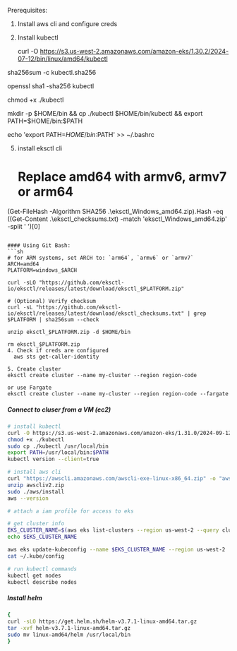 Prerequisites:
1. Install aws cli and configure creds

   
3. Install kubectl

   curl -O https://s3.us-west-2.amazonaws.com/amazon-eks/1.30.2/2024-07-12/bin/linux/amd64/kubectl
   
  sha256sum -c kubectl.sha256

openssl sha1 -sha256 kubectl

chmod +x ./kubectl

mkdir -p $HOME/bin && cp ./kubectl $HOME/bin/kubectl && export PATH=$HOME/bin:$PATH

echo 'export PATH=$HOME/bin:$PATH' >> ~/.bashrc


5. install eksctl cli

   # Replace amd64 with armv6, armv7 or arm64
 (Get-FileHash -Algorithm SHA256 .\eksctl_Windows_amd64.zip).Hash -eq ((Get-Content .\eksctl_checksums.txt) -match 'eksctl_Windows_amd64.zip' -split ' ')[0]
 ```

#### Using Git Bash: 
```sh
# for ARM systems, set ARCH to: `arm64`, `armv6` or `armv7`
ARCH=amd64
PLATFORM=windows_$ARCH

curl -sLO "https://github.com/eksctl-io/eksctl/releases/latest/download/eksctl_$PLATFORM.zip"

# (Optional) Verify checksum
curl -sL "https://github.com/eksctl-io/eksctl/releases/latest/download/eksctl_checksums.txt" | grep $PLATFORM | sha256sum --check

unzip eksctl_$PLATFORM.zip -d $HOME/bin

rm eksctl_$PLATFORM.zip
4. Check if creds are configured
   aws sts get-caller-identity

5. Create cluster
eksctl create cluster --name my-cluster --region region-code

or use Fargate
eksctl create cluster --name my-cluster --region region-code --fargate
```

##### Connect to cluser from a VM (ec2)    #######
```sh
# install kubectl
curl -O https://s3.us-west-2.amazonaws.com/amazon-eks/1.31.0/2024-09-12/bin/linux/amd64/kubectl
chmod +x ./kubectl
sudo cp ./kubectl /usr/local/bin
export PATH=/usr/local/bin:$PATH
kubectl version --client=true

# install aws cli
curl "https://awscli.amazonaws.com/awscli-exe-linux-x86_64.zip" -o "awscliv2.zip"
unzip awscliv2.zip
sudo ./aws/install
aws --version

# attach a iam profile for access to eks

# get cluster info
EKS_CLUSTER_NAME=$(aws eks list-clusters --region us-west-2 --query clusters[0] --output text)
echo $EKS_CLUSTER_NAME

aws eks update-kubeconfig --name $EKS_CLUSTER_NAME --region us-west-2
cat ~/.kube/config

# run kubectl commands
kubectl get nodes 
kubectl describe nodes

```
##### Install helm ######
``` sh
{
curl -sLO https://get.helm.sh/helm-v3.7.1-linux-amd64.tar.gz
tar -xvf helm-v3.7.1-linux-amd64.tar.gz
sudo mv linux-amd64/helm /usr/local/bin
}
```
   
